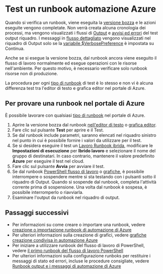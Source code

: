 <properties 
    pageTitle="Verificare una runbook in Azure automazione | Microsoft Azure"
    description="Prima di pubblicare una runbook in Azure automazione, è possibile verificarla per assicurarsi che funziona come previsto.  In questo articolo viene descritto come verificare un runbook e visualizzarne l'output."
    services="automation"
    documentationCenter=""
    authors="mgoedtel"
    manager="jwhit"
    editor="tysonn" />
<tags 
    ms.service="automation"
    ms.devlang="na"
    ms.topic="article"
    ms.tgt_pltfrm="na"
    ms.workload="infrastructure-services"
    ms.date="09/12/2016"
    ms.author="magoedte;bwren" />

# <a name="testing-a-runbook-in-azure-automation"></a>Test un runbook automazione Azure
Quando si verifica un runbook, viene eseguita la [versione bozza](automation-creating-importing-runbook.md#publishing-a-runbook) e le azioni eseguite vengono completate. Non verrà creata alcuna cronologia dei processi, ma vengono visualizzati i flussi di [Output](automation-runbook-output-and-messages.md#output-stream) e [avvisi ed errori](automation-runbook-output-and-messages.md#message-streams) del test output riquadro. I messaggi in [flusso dettagliato](automation-runbook-output-and-messages.md#message-streams) vengono visualizzati nel riquadro di Output solo se la [variabile $VerbosePreference](automation-runbook-output-and-messages.md#preference-variables) è impostata su Continua.

Anche se si esegue la versione bozza, dal runbook ancora viene eseguito il flusso di lavoro normalmente ed esegue operazioni con le risorse nell'ambiente. Per questo motivo, è necessario verificare solo runbook risorse non di produzione.

La procedura per ogni [tipo di runbook](automation-runbook-types.md) di test è lo stesso e non vi è alcuna differenza test tra l'editor di testo e grafica editor nel portale di Azure.  


## <a name="to-test-a-runbook-in-the-azure-portal"></a>Per provare una runbook nel portale di Azure

È possibile lavorare con qualsiasi [tipo di runbook](automation-runbook-types.md) nel portale di Azure.

1. Aprire la versione bozza dal runbook [nell'editor di testo](automation-editing-a-runbook.md#Portal) o [grafica editor](automation-graphical-authoring-intro.md).
2. Fare clic sul pulsante **Test** per aprire e il Test.
3. Se dal runbook include parametri, saranno elencati nel riquadro sinistro nel punto in cui è possibile fornire i valori da utilizzare per il test.
4. Se si desidera eseguire il test un [Lavoro Runbook ibrida](automation-hybrid-runbook-worker.md), modificare le **Impostazioni di esecuzione** per **Ibrido lavoro** e selezionare il nome del gruppo di destinatari.  In caso contrario, mantenere il valore predefinito **Azure** per eseguire il test nel cloud.
5. Fare clic sul pulsante **Avvia** per avviare il test.
6. Se dal runbook [PowerShell flusso di lavoro](automation-runbook-types.md#powershell-workflow-runbooks) o [grafiche](automation-runbook-types.md#graphical-runbooks), è possibile interrompere o sospendere mentre si sta testando con i pulsanti sotto il riquadro di Output. Quando si sospende dal runbook, completa l'attività corrente prima di sospensione. Una volta dal runbook è sospesa, è possibile interromperlo o riavviarla.
7. Esaminare l'output da runbook nel riquadro di output.


## <a name="next-steps"></a>Passaggi successivi

- Per informazioni su come creare o importare una runbook, vedere [creazione o importazione runbook di automazione di Azure](automation-creating-importing-runbook.md)
- Per ulteriori informazioni sulla creazione di grafici, vedere [grafiche creazione condivisa in automazione Azure](automation-graphical-authoring-intro.md)
- Per iniziare a utilizzare runbook del flusso di lavoro di PowerShell, vedere [il primo runbook del flusso di lavoro PowerShell](automation-first-runbook-textual.md)
- Per ulteriori informazioni sulla configurazione runboks per restituire i messaggi di stato ed errori, incluse le procedure consigliate, vedere [Runbook output e i messaggi di automazione di Azure](automation-runbook-output-and-messages.md)